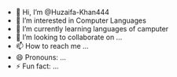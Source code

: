 - 👋 Hi, I’m @Huzaifa-Khan444
- 👀 I’m interested in Computer Languages
- 🌱 I’m currently learning languages of camputer
- 💞️ I’m looking to collaborate on ...
- 📫 How to reach me ...
- 😄 Pronouns: ...
- ⚡ Fun fact: ...

<!---
Huzaifa-Khan444/Huzaifa-Khan444 is a ✨ special ✨ repository because its `README.md` (this file) appears on your GitHub profile.
You can click the Preview link to take a look at your changes.
--->
